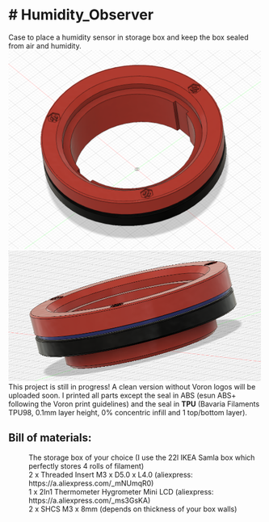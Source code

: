 <body>
  <h1># Humidity_Observer</h1>
<div>Case to place a humidity sensor in storage box and keep the box sealed from air and humidity.
    <br><img src="https://github.com/flow1990/Humidity_Observer/blob/main/Pictures/screenshot_front_view_voron_design.png" alt="front_view_voron_design" width="500">
    <img src="https://github.com/flow1990/Humidity_Observer/blob/main/Pictures/screenshot_side_view.png" alt="side" width="500">
    <br>This project is still in progress!
  A clean version without Voron logos will be uploaded soon.
  I printed all parts except the seal in ABS (esun ABS+ following the Voron print guidelines) and the seal in <B>TPU</B> (Bavaria Filaments TPU98, 0.1mm layer height, 0% concentric infill and 1 top/bottom layer).
  </div>
  <p>
      <h2>Bill of materials:</h2>
  <dl>
    <dd>The storage box of your choice (I use the 22l IKEA Samla box which perfectly stores 4 rolls of filament)
    <dd>2 x Threaded Insert M3 x D5.0 x L4.0 (aliexpress: https://a.aliexpress.com/_mNUmqR0)</dd>
    <dd>1 x 2In1 Thermometer Hygrometer Mini LCD (aliexpress: https://a.aliexpress.com/_ms3GsKA)</dd>
    <dd>2 x SHCS M3 x 8mm (depends on thickness of your box walls)</dd>
  </dl>
  </p>
</body>
